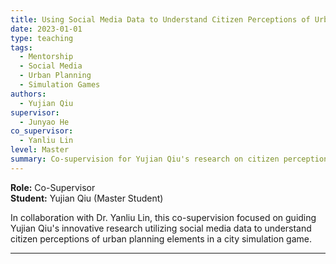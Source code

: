 ```yaml
---
title: Using Social Media Data to Understand Citizen Perceptions of Urban Planning in a City Simulation Game
date: 2023-01-01
type: teaching
tags:
  - Mentorship
  - Social Media
  - Urban Planning
  - Simulation Games
authors:
  - Yujian Qiu
supervisor:
  - Junyao He
co_supervisor:
  - Yanliu Lin
level: Master
summary: Co-supervision for Yujian Qiu's research on citizen perceptions of urban planning using data from a city simulation game.
---
```


**Role:** Co-Supervisor  
**Student:** Yujian Qiu (Master Student)  

In collaboration with Dr. Yanliu Lin, this co-supervision focused on guiding Yujian Qiu's innovative research utilizing social media data to understand citizen perceptions of urban planning elements in a city simulation game.

---

